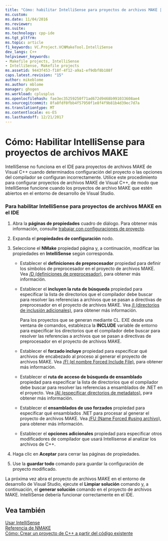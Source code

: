 ```yaml
---
title: "Cómo: habilitar IntelliSense para proyectos de archivos MAKE | Documentos de Microsoft"
ms.custom: 
ms.date: 11/04/2016
ms.reviewer: 
ms.suite: 
ms.technology: cpp-ide
ms.tgt_pltfrm: 
ms.topic: article
f1_keywords: VC.Project.VCNMakeTool.IntelliSense
dev_langs: C++
helpviewer_keywords:
- Makefile projects, IntelliSense
- IntelliSense, Makefile projects
ms.assetid: 9443f453-f18f-4f12-a9a1-ef9dbf8b188f
caps.latest.revision: "15"
author: mikeblome
ms.author: mblome
manager: ghogen
ms.workload: cplusplus
ms.openlocfilehash: fae3ec35259250f71ad672d9468b991033608ae4
ms.sourcegitcommit: 8fa8fdf0fbb4f57950f1e8f4f9b81b4d39ec7d7a
ms.translationtype: MT
ms.contentlocale: es-ES
ms.lasthandoff: 12/21/2017
---
```

# <a name="how-to-enable-intellisense-for-makefile-projects"></a>Cómo: Habilitar IntelliSense para proyectos de archivos MAKE
IntelliSense no funciona en el IDE para proyectos de archivos MAKE de Visual C++ cuando determinados configuración del proyecto o las opciones del compilador se configuran incorrectamente. Utilice este procedimiento para configurar proyectos de archivos MAKE de Visual C++, de modo que IntelliSense funcione cuando los proyectos de archivo MAKE que estén abiertos en el entorno de desarrollo de Visual Studio.  
  
### <a name="to-enable-intellisense-for-makefile-projects-in-the-ide"></a>Para habilitar IntelliSense para proyectos de archivos MAKE en el IDE  
  
1.  Abra la **páginas de propiedades** cuadro de diálogo. Para obtener más información, consulte [trabajar con configuraciones de proyecto](../ide/working-with-project-properties.md).  
  
2.  Expanda el **propiedades de configuración** nodo.  
  
3.  Seleccione el **NMake** propiedad página y, a continuación, modificar las propiedades en **IntelliSense** según corresponda.  
  
    -   Establecer el **definiciones de preprocesador** propiedad para definir los símbolos de preprocesador en el proyecto de archivos MAKE. Vea [/D (definiciones de preprocesador)](../build/reference/d-preprocessor-definitions.md), para obtener más información.  
  
    -   Establecer el **incluyen la ruta de búsqueda** propiedad para especificar la lista de directorios que el compilador debe buscar para resolver las referencias a archivos que se pasan a directivas de preprocesador en el proyecto de archivos MAKE. Vea [/I (directorios de inclusión adicionales)](../build/reference/i-additional-include-directories.md), para obtener más información.  
  
         Para los proyectos que se generan mediante CL. EXE desde una ventana de comandos, establezca la **INCLUDE** variable de entorno para especificar los directorios que el compilador debe buscar para resolver las referencias a archivos que se pasan a directivas de preprocesador en el proyecto de archivos MAKE.  
  
    -   Establecer el **forzado incluye** propiedad para especificar qué archivos de encabezado al proceso al generar el proyecto de archivos MAKE. Vea [/FI (el nombre Forced Include File)](../build/reference/fi-name-forced-include-file.md), para obtener más información.  
  
    -   Establecer el **ruta de acceso de búsqueda de ensamblado** propiedad para especificar la lista de directorios que el compilador debe buscar para resolver las referencias a ensamblados de .NET en el proyecto. Vea [/AI (especificar directorios de metadatos)](../build/reference/ai-specify-metadata-directories.md), para obtener más información.  
  
    -   Establecer el **ensamblados de uso forzados** propiedad para especificar qué ensamblados .NET para procesar al generar el proyecto de archivos MAKE. Vea [/FU (Name Forced #using archivo)](../build/reference/fu-name-forced-hash-using-file.md), para obtener más información.  
  
    -   Establecer el **opciones adicionales** propiedad para especificar otros modificadores de compilador que usará Intellisense al analizar los archivos de C++.  
  
4.  Haga clic en **Aceptar** para cerrar las páginas de propiedades.  
  
5.  Use la **guardar todo** comando para guardar la configuración de proyecto modificado.  
  
 La próxima vez abra el proyecto de archivos MAKE en el entorno de desarrollo de Visual Studio, ejecute el **Limpiar solución** comando y, a continuación, el **generar solución** comando en el proyecto de archivos MAKE. IntelliSense debería funcionar correctamente en el IDE.  
  
## <a name="see-also"></a>Vea también  
 [Usar IntelliSense](/visualstudio/ide/using-intellisense)   
 [Referencia de NMAKE](../build/nmake-reference.md)   
 [Cómo: Crear un proyecto de C++ a partir del código existente](../ide/how-to-create-a-cpp-project-from-existing-code.md)